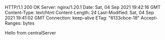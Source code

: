 HTTP/1.1 200 OK
Server: nginx/1.20.1
Date: Sat, 04 Sep 2021 19:42:16 GMT
Content-Type: text/html
Content-Length: 24
Last-Modified: Sat, 04 Sep 2021 19:41:02 GMT
Connection: keep-alive
ETag: "6133cbce-18"
Accept-Ranges: bytes

Hello from centralServer